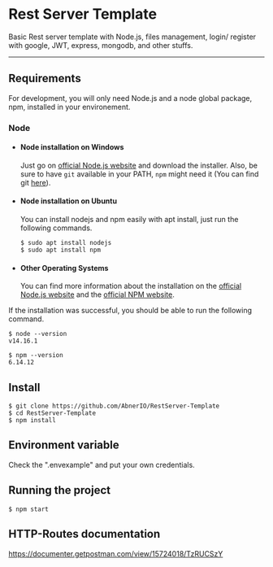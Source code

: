 # Rest Server Template

Basic Rest server template with Node.js, files management, login/ register with google, JWT, express, mongodb, and other stuffs. 

---
## Requirements

For development, you will only need Node.js and a node global package, npm, installed in your environement.

### Node
- #### Node installation on Windows

  Just go on [official Node.js website](https://nodejs.org/) and download the installer.
Also, be sure to have `git` available in your PATH, `npm` might need it (You can find git [here](https://git-scm.com/)).

- #### Node installation on Ubuntu

  You can install nodejs and npm easily with apt install, just run the following commands.

      $ sudo apt install nodejs
      $ sudo apt install npm

- #### Other Operating Systems
  You can find more information about the installation on the [official Node.js website](https://nodejs.org/) and the [official NPM website](https://npmjs.org/).

If the installation was successful, you should be able to run the following command.

    $ node --version
    v14.16.1

    $ npm --version
    6.14.12

## Install

    $ git clone https://github.com/AbnerIO/RestServer-Template
    $ cd RestServer-Template
    $ npm install

## Environment variable

Check the ".envexample" and put your own credentials. 

## Running the project

    $ npm start

## HTTP-Routes documentation 

https://documenter.getpostman.com/view/15724018/TzRUCSzY